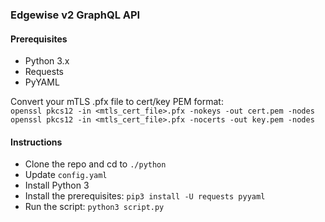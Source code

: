 ### Edgewise v2 GraphQL API

#### Prerequisites
* Python 3.x
* Requests
* PyYAML

Convert your mTLS .pfx file to cert/key PEM format:  
`openssl pkcs12 -in <mtls_cert_file>.pfx -nokeys -out cert.pem -nodes`  
`openssl pkcs12 -in <mtls_cert_file>.pfx -nocerts -out key.pem -nodes`  

#### Instructions
* Clone the repo and cd to `./python`
* Update `config.yaml`
* Install Python 3
* Install the prerequisites: `pip3 install -U requests pyyaml`
* Run the script: `python3 script.py`

